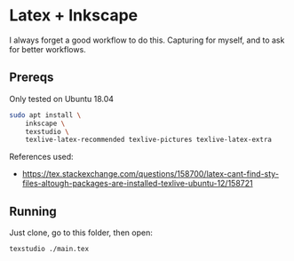 # Latex + Inkscape

I always forget a good workflow to do this. Capturing for myself, and to ask
for better workflows.

## Prereqs

Only tested on Ubuntu 18.04

```sh
sudo apt install \
    inkscape \
    texstudio \
    texlive-latex-recommended texlive-pictures texlive-latex-extra
```

References used:
* <https://tex.stackexchange.com/questions/158700/latex-cant-find-sty-files-altough-packages-are-installed-texlive-ubuntu-12/158721>

## Running

Just clone, go to this folder, then open:

```sh
texstudio ./main.tex
```
